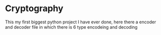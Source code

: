 # Cryptography
This my first biggest python project I have ever done, here there a encoder and decoder file in which there is 6 type encodeing and decoding
